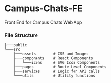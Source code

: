 # Campus-Chats-FE
Front End for Campus Chats Web App

### File Structure
```
├───public
└───src
    ├───assets        # CSS and Images
    ├───components    # React Components
    │   └───icons     # SVG Icon Components
    ├───pages         # Route Level Components
    ├───services      # Logic for API calls
    └───utils         # Utility functions
